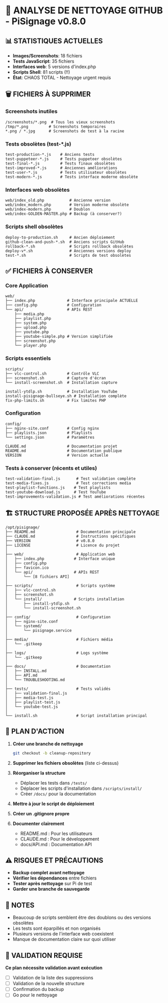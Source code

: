 # 🧹 ANALYSE DE NETTOYAGE GITHUB - PiSignage v0.8.0

## 📊 STATISTIQUES ACTUELLES
- **Images/Screenshots**: 18 fichiers
- **Tests JavaScript**: 35 fichiers
- **Interfaces web**: 5 versions d'index.php
- **Scripts Shell**: 81 scripts (!!)
- **État**: CHAOS TOTAL - Nettoyage urgent requis

## 🗑️ FICHIERS À SUPPRIMER

### Screenshots inutiles
```
/screenshots/*.png  # Tous les vieux screenshots
/tmp/*.png         # Screenshots temporaires
*.png / *.jpg      # Screenshots de test à la racine
```

### Tests obsolètes (test-*.js)
```
test-production-*.js    # Anciens tests
test-puppeteer-*.js     # Tests puppeteer obsolètes
test-final-*.js         # Tests finaux obsolètes
test-improved-*.js      # Anciennes améliorations
test-user-*.js          # Tests utilisateur obsolètes
test-modern-*.js        # Tests interface moderne obsolète
```

### Interfaces web obsolètes
```
web/index_old.php           # Ancienne version
web/index_modern.php        # Version moderne obsolète
web/index-modern.php        # Doublon
web/index-GOLDEN-MASTER.php # Backup (à conserver?)
```

### Scripts shell obsolètes
```
deploy-to-production.sh     # Ancien déploiement
github-clean-and-push-*.sh  # Anciens scripts GitHub
rollback-*.sh               # Scripts rollback obsolètes
deploy-v*.sh                # Anciennes versions deploy
test-*.sh                   # Scripts de test obsolètes
```

## ✅ FICHIERS À CONSERVER

### Core Application
```
web/
├── index.php              # Interface principale ACTUELLE
├── config.php             # Configuration
└── api/                   # APIs REST
    ├── media.php
    ├── playlist.php
    ├── system.php
    ├── upload.php
    ├── youtube.php
    ├── youtube-simple.php # Version simplifiée
    ├── screenshot.php
    └── player.php
```

### Scripts essentiels
```
scripts/
├── vlc-control.sh         # Contrôle VLC
├── screenshot.sh          # Capture d'écran
└── install-screenshot.sh  # Installation capture

install-ytdlp.sh           # Installation YouTube
install-pisignage-bullseye.sh # Installation complète
fix-php-limits.sh          # Fix limites PHP
```

### Configuration
```
config/
├── nginx-site.conf        # Config nginx
├── playlists.json         # Playlists
└── settings.json          # Paramètres

CLAUDE.md                  # Documentation projet
README.md                  # Documentation publique
VERSION                    # Version actuelle
```

### Tests à conserver (récents et utiles)
```
test-validation-final.js       # Test validation complète
test-media-fixes.js            # Test corrections media
test-playlist-functions.js    # Test playlists
test-youtube-download.js      # Test YouTube
test-improvements-validation.js # Test améliorations récentes
```

## 🏗️ STRUCTURE PROPOSÉE APRÈS NETTOYAGE

```
/opt/pisignage/
├── README.md                  # Documentation principale
├── CLAUDE.md                  # Instructions spécifiques
├── VERSION                    # v0.8.0
├── LICENSE                    # Licence du projet
│
├── web/                       # Application web
│   ├── index.php             # Interface unique
│   ├── config.php
│   ├── favicon.ico
│   └── api/                  # APIs REST
│       └── [8 fichiers API]
│
├── scripts/                   # Scripts système
│   ├── vlc-control.sh
│   ├── screenshot.sh
│   └── install/              # Scripts installation
│       ├── install-ytdlp.sh
│       └── install-screenshot.sh
│
├── config/                    # Configuration
│   ├── nginx-site.conf
│   └── systemd/
│       └── pisignage.service
│
├── media/                     # Fichiers média
│   └── .gitkeep
│
├── logs/                      # Logs système
│   └── .gitkeep
│
├── docs/                      # Documentation
│   ├── INSTALL.md
│   ├── API.md
│   └── TROUBLESHOOTING.md
│
├── tests/                     # Tests validés
│   ├── validation-final.js
│   ├── media-test.js
│   ├── playlist-test.js
│   └── youtube-test.js
│
└── install.sh                 # Script installation principal
```

## 🎯 PLAN D'ACTION

1. **Créer une branche de nettoyage**
   ```bash
   git checkout -b cleanup-repository
   ```

2. **Supprimer les fichiers obsolètes** (liste ci-dessus)

3. **Réorganiser la structure**
   - Déplacer les tests dans `/tests/`
   - Déplacer les scripts d'installation dans `/scripts/install/`
   - Créer `/docs/` pour la documentation

4. **Mettre à jour le script de déploiement**

5. **Créer un .gitignore propre**

6. **Documenter clairement**
   - README.md : Pour les utilisateurs
   - CLAUDE.md : Pour le développement
   - docs/API.md : Documentation API

## ⚠️ RISQUES ET PRÉCAUTIONS

- **Backup complet avant nettoyage**
- **Vérifier les dépendances** entre fichiers
- **Tester après nettoyage** sur Pi de test
- **Garder une branche de sauvegarde**

## 📝 NOTES

- Beaucoup de scripts semblent être des doublons ou des versions obsolètes
- Les tests sont éparpillés et non organisés
- Plusieurs versions de l'interface web coexistent
- Manque de documentation claire sur quoi utiliser

## 🤝 VALIDATION REQUISE

**Ce plan nécessite validation avant exécution**
- [ ] Validation de la liste des suppressions
- [ ] Validation de la nouvelle structure
- [ ] Confirmation du backup
- [ ] Go pour le nettoyage